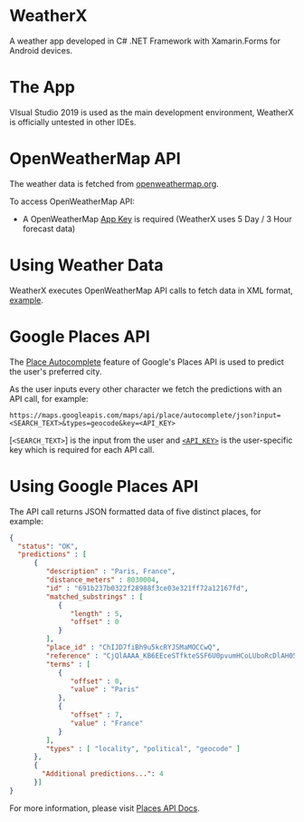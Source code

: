 # WeatherX
A weather app developed in C# .NET Framework with Xamarin.Forms for Android devices.

# The App
VIsual Studio 2019 is used as the main development environment, WeatherX is officially untested in other IDEs.

# OpenWeatherMap API
The weather data is fetched from [openweathermap.org](https://openweathermap.org/).
 
To access OpenWeatherMap API:

* A OpenWeatherMap [App Key](https://openweathermap.org/appid) is required (WeatherX uses 5 Day / 3 Hour forecast data)

# Using Weather Data
WeatherX executes OpenWeatherMap API calls to fetch data in XML format, [example](https://samples.openweathermap.org/data/2.5/forecast?q=London,us&mode=xml&appid=b6907d289e10d714a6e88b30761fae22).  

# Google Places API
The [Place Autocomplete](https://developers.google.com/places/web-service/autocomplete) feature of Google's Places API is used to predict the user's preferred city.

As the user inputs every other character we fetch the predictions with an API call, for example:

`https://maps.googleapis.com/maps/api/place/autocomplete/json?input=<SEARCH_TEXT>&types=geocode&key=<API_KEY>`

[`<SEARCH_TEXT>`] is the input from the user and [`<API_KEY>`](https://developers.google.com/places/web-service/get-api-key) is the user-specific key which is required for each API call.

# Using Google Places API
The API call returns JSON formatted data of five distinct places, for example:

```json
{
  "status": "OK",
  "predictions" : [
      {
         "description" : "Paris, France",
         "distance_meters" : 8030004,
         "id" : "691b237b0322f28988f3ce03e321ff72a12167fd",
         "matched_substrings" : [
            {
               "length" : 5,
               "offset" : 0
            }
         ],
         "place_id" : "ChIJD7fiBh9u5kcRYJSMaMOCCwQ",
         "reference" : "CjQlAAAA_KB6EEceSTfkteSSF6U0pvumHCoLUboRcDlAH05N1pZJLmOQbYmboEi0SwXBSoI2EhAhj249tFDCVh4R-PXZkPK8GhTBmp_6_lWljaf1joVs1SH2ttB_tw",
         "terms" : [
            {
               "offset" : 0,
               "value" : "Paris"
            },
            {
               "offset" : 7,
               "value" : "France"
            }
         ],
         "types" : [ "locality", "political", "geocode" ]
      },
      {
        "Additional predictions...": 4
      }]
}
```
For more information, please visit [Places API Docs](https://developers.google.com/places/web-service/intro).


